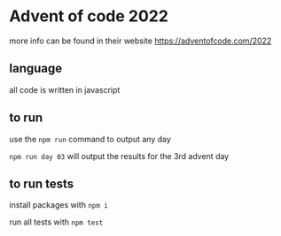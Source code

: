 # Advent of code 2022

more info can be found in their website https://adventofcode.com/2022

## language

all code is written in javascript

## to run

use the `npm run` command to output any day

`npm run day 03` will output the results for the 3rd advent day

## to run tests

install packages with `npm i`

run all tests with `npm test`
